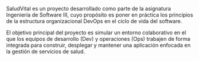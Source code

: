 SaludVital es un proyecto desarrollado como parte de la asignatura Ingeniería de Software III, cuyo propósito es poner en práctica los principios de la estructura organizacional DevOps en el ciclo de vida del software.

El objetivo principal del proyecto es simular un entorno colaborativo en el que los equipos de desarrollo (Dev) y operaciones (Ops) trabajen de forma integrada para construir, desplegar y mantener una aplicación enfocada en la gestión de servicios de salud.
